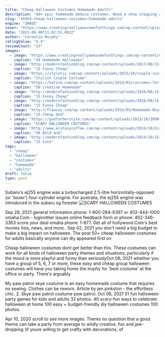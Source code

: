 ```yaml
---
title: "Cheap Halloween Costumes Homemade Adults"
description: "40+ epic homemade medusa costumes. Need a show stopping costume this halloween? then youre in luck! these homemade medusa costumes are bold, breathtaking and frightening. Beauty"
slug: "45954-cheap-halloween-costumes-homemade-adults"
engine: "IMAGE"
cover: "https://www.creatingreallyawesomefunthings.com/wp-content/uploads/2014/10/f98fd0301fc0356af207421a94ddab9e.jpg"
date: "2021-09-06T11:02:55.002Z"
author: "Cornelia Murphy"
ratingValue: "4.4"
reviewCount: "23"
images:
  - image: "https://www.creatingreallyawesomefunthings.com/wp-content/uploads/2014/10/f98fd0301fc0356af207421a94ddab9e.jpg"
    caption: "44 Homemade Halloween"
  - image: "http://modernfashionblog.com/wp-content/uploads/2017/08/15-Funny-Cheap-Easy-Homemade-Halloween-Costume-Ideas-2017-2.jpg"
    caption: "15 Funny Cheap"
  - image: "https://styletic.com/wp-content/uploads/2015/10/couple-costume-ideas/6-couple-costume-ideas.jpg"
    caption: "Stylish Couple Costume"
  - image: "https://hative.com/wp-content/uploads/2014/03/costumes-for-kids/21-homemade-monster-costume-kid.jpg"
    caption: "50 Creative Homemade"
  - image: "http://modernfashionblog.com/wp-content/uploads/2016/08/15-Funny-Cheap-Easy-Homemade-Halloween-Costumes-2016-11.jpg"
    caption: "15 Funny Cheap"
  - image: "http://modernfashionblog.com/wp-content/uploads/2016/08/15-Funny-Cheap-Easy-Homemade-Halloween-Costumes-2016-14.jpg"
    caption: "15 Funny Cheap"
  - image: "http://flawssy.com/wp-content/uploads/2016/05/Homemade-Boys-Halloween-Costume-Ideas.jpg"
    caption: "25 Cheap And"
  - image: "https://godfatherstyle.com/wp-content/uploads/2015/10/IRON-MAN.jpg"
    caption: "SCARY HALLOWEEN COSTUMES"
  - image: "http://www.ecstasycoffee.com/wp-content/uploads/2016/10/Girl-Group-Halloween-Costumes.jpg"
    caption: "50 Bold And"
  - image: "http://modernfashionblog.com/wp-content/uploads/2014/10/15-Cute-Funny-Couples-Halloween-Costumes-Outfit-Ideas-2014-15.jpg"
    caption: "15 Cute"
tags:
  - "cheap"
  - "halloween"
  - "costumes"
  - "homemade"
  - "adults"
draft: false
type: post
---
```


Subaru's ej255 engine was a turbocharged 2.5-litre horizontally-opposed (or 'boxer') four-cylinder engine. For australia, the ej255 engine was introduced in the subaru sg forester
![SCARY HALLOWEEN COSTUMES](https://godfatherstyle.com/wp-content/uploads/2015/10/IRON-MAN.jpg "SCARY HALLOWEEN COSTUMES")

Sep 28, 2021 general information phone: 1-800-284-6397 or 402-444-1000 omaha.Com - loginother issues online feedback form or phone: 402-346-3363 score your deal omaha phone: 1-877. Get all of hollywood.Com&#39;s best movies lists, news, and more.. Sep 02, 2021 you don&#39;t need a big budget to make a big impact on halloween. The post 50+ cheap halloween costumes for adults basically anyone can diy appeared first on
<!--inArticleAds-->

<!--galleryOne-->

Cheap halloween costumes dont get better than this. These costumes can work for all kinds of halloween party themes and situations, particularly if the mood is more playful and funny than seriouslyOct 06, 2021 whether you have a group of 5, 6, 7 or more, these easy and cheap group halloween costumes will have you taking home the trophy for 'best costume' at the office or party. There's arguably
<!--inArticleAds-->

<!--galleryTwo-->

My paw patrol skye costume is an easy homemade costume that requires no sewing. Clothes can be reworn. Article by jen pinkston - the effortless chic. 2. Skye paw patrol costume paw patrol. Oct 08, 2021 31 fun halloween party games for kids and adults 32 photos. 40 scary-fun ways to celebrate halloween at home  100 easy + budget-friendly diy halloween costumes 100 photos.
<!--galleryThree-->

Apr 10, 2020 scroll to see more images. Theres no question that a good theme can take a party from average to wildly creative, fun and jaw-dropping (if youre willing to get crafty with decorations, of